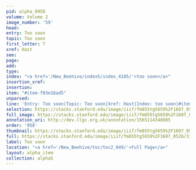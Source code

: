```yaml
---
pid: alpha_0958
volume: Volume 2
image_number: '59'
head: 
entry: Too soon
topic: Too soon
first_letter: T
xref: Hast
see: 
page: 
add: 
type: 
index: "<a href='/New_Beehive/index5/index_4185/'>too soon</a>"
insertion_xref: 
insertion: 
item: "#item-f03e16ad5"
unparsed: 
line: 'Entry: Too soon|Topic: Too soon|Xref: Hast|Index: too soon|#item-f03e16ad5'
selection: https://stacks.stanford.edu/image/iiif/fm855tg5659%2F1607_0526/318,3841,3028,429/full/0/default.jpg
full_image: https://stacks.stanford.edu/image/iiif/fm855tg5659%2F1607_0526/full/full/0/default.jpg
annotation_uri: http://dev.llgc.org.uk/annotation/1565114348085
order: '958'
thumbnail: https://stacks.stanford.edu/image/iiif/fm855tg5659%2F1607_0526/318,3841,600,180/250,/0/default.jpg
full: https://stacks.stanford.edu/image/iiif/fm855tg5659%2F1607_0526/318,3841,3028,429/full/0/default.jpg
label: Too soon
location: "<a href='/New_Beehive/toc/toc2_049/'>Full Page</a>"
layout: alpha_item
collection: alpha5
---
```

